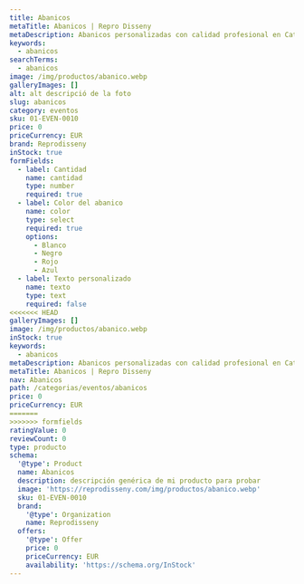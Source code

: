 ```yaml
---
title: Abanicos
metaTitle: Abanicos | Repro Disseny
metaDescription: Abanicos personalizadas con calidad profesional en Cataluña.
keywords:
  - abanicos
searchTerms:
  - abanicos
image: /img/productos/abanico.webp
galleryImages: []
alt: alt descripció de la foto
slug: abanicos
category: eventos
sku: 01-EVEN-0010
price: 0
priceCurrency: EUR
brand: Reprodisseny
inStock: true
formFields:
  - label: Cantidad
    name: cantidad
    type: number
    required: true
  - label: Color del abanico
    name: color
    type: select
    required: true
    options:
      - Blanco
      - Negro
      - Rojo
      - Azul
  - label: Texto personalizado
    name: texto
    type: text
    required: false
<<<<<<< HEAD
galleryImages: []
image: /img/productos/abanico.webp
inStock: true
keywords:
  - abanicos
metaDescription: Abanicos personalizadas con calidad profesional en Cataluña.
metaTitle: Abanicos | Repro Disseny
nav: Abanicos
path: /categorias/eventos/abanicos
price: 0
priceCurrency: EUR
=======
>>>>>>> formfields
ratingValue: 0
reviewCount: 0
type: producto
schema:
  '@type': Product
  name: Abanicos
  description: descripción genérica de mi producto para probar
  image: 'https://reprodisseny.com/img/productos/abanico.webp'
  sku: 01-EVEN-0010
  brand:
    '@type': Organization
    name: Reprodisseny
  offers:
    '@type': Offer
    price: 0
    priceCurrency: EUR
    availability: 'https://schema.org/InStock'
---
```


